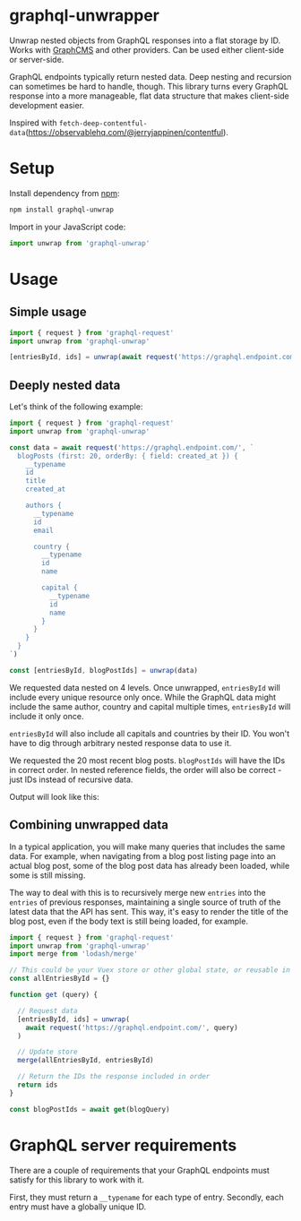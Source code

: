 # graphql-unwrapper

Unwrap nested objects from GraphQL responses into a flat storage by ID. Works with [GraphCMS](https://graphcms.com) and other providers. Can be used either client-side or server-side.

GraphQL endpoints typically return nested data. Deep nesting and recursion can sometimes be hard to handle, though. This library turns every GraphQL response into a more manageable, flat data structure that makes client-side development easier.

Inspired with `fetch-deep-contentful-data`(https://observablehq.com/@jerryjappinen/contentful).



# Setup

Install dependency from [npm](https://npmjs.org/package/graphql-unwrap):

```sh
npm install graphql-unwrap
```

Import in your JavaScript code:

```js
import unwrap from 'graphql-unwrap'
```

# Usage

## Simple usage

```js
import { request } from 'graphql-request'
import unwrap from 'graphql-unwrap'

[entriesById, ids] = unwrap(await request('https://graphql.endpoint.com/', query)
```


## Deeply nested data

Let's think of the following example:

```js
import { request } from 'graphql-request'
import unwrap from 'graphql-unwrap'

const data = await request('https://graphql.endpoint.com/', `
  blogPosts (first: 20, orderBy: { field: created_at }) {
    __typename
    id
    title
    created_at

    authors {
      __typename
      id
      email

      country {
        __typename
        id
        name

        capital {
          __typename
          id
          name
        }
      }
    }
  }
`)

const [entriesById, blogPostIds] = unwrap(data)
```

We requested data nested on 4 levels. Once unwrapped, `entriesById` will include every unique resource only once. While the GraphQL data might include the same author, country and capital multiple times, `entriesById` will include it only once.

`entriesById` will also include all capitals and countries by their ID. You won't have to dig through arbitrary nested response data to use it.

We requested the 20 most recent blog posts. `blogPostIds` will have the IDs in correct order. In nested reference fields, the order will also be correct - just IDs instead of recursive data.

Output will look like this:



## Combining unwrapped data

In a typical application, you will make many queries that includes the same data. For example, when navigating from a blog post listing page into an actual blog post, some of the blog post data has already been loaded, while some is still missing.

The way to deal with this is to recursively merge new `entries` into the `entries` of previous responses, maintaining a single source of truth of the latest data that the API has sent. This way, it's easy to render the title of the blog post, even if the body text is still being loaded, for example.


```js
import { request } from 'graphql-request'
import unwrap from 'graphql-unwrap'
import merge from 'lodash/merge'

// This could be your Vuex store or other global state, or reusable in some other way
const allEntriesById = {}

function get (query) {

  // Request data
  [entriesById, ids] = unwrap(
    await request('https://graphql.endpoint.com/', query)
  )

  // Update store
  merge(allEntriesById, entriesById)

  // Return the IDs the response included in order
  return ids
}

const blogPostIds = await get(blogQuery)
```



# GraphQL server requirements

There are a couple of requirements that your GraphQL endpoints must satisfy for this library to work with it.

First, they must return a `__typename` for each type of entry. Secondly, each entry must have a globally unique ID.
